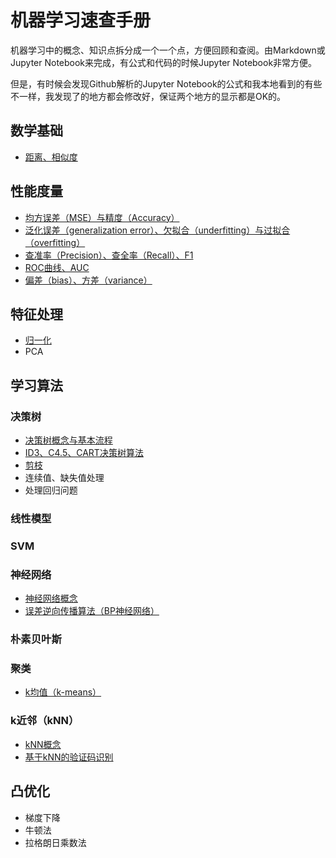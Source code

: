 # 机器学习速查手册

机器学习中的概念、知识点拆分成一个一个点，方便回顾和查阅。由Markdown或Jupyter Notebook来完成，有公式和代码的时候Jupyter Notebook非常方便。

但是，有时候会发现Github解析的Jupyter Notebook的公式和我本地看到的有些不一样，我发现了的地方都会修改好，保证两个地方的显示都是OK的。

## 数学基础

- [距离、相似度](./basic-mathematics/distance.ipynb)


## 性能度量

- [均方误差（MSE）与精度（Accuracy）](./measurement/MSE-accuracy.ipynb)
- [泛化误差（generalization error）、欠拟合（underfitting）与过拟合（overfitting）](./measurement/overfitting-underfitting.ipynb)
- [查准率（Precision）、查全率（Recall）、F1](./measurement/precision-recall-f1.ipynb)
- [ROC曲线、AUC](./measurement/ROC-AUC.ipynb)
- [偏差（bias）、方差（variance）](./measurement/bias-variance.ipynb)


## 特征处理

- [归一化](./feature/normalization.ipynb)
- PCA


## 学习算法

### 决策树

- [决策树概念与基本流程](./decision-tree/summary.ipynb)
- [ID3、C4.5、CART决策树算法](./decision-tree/ID3-C45-CART.ipynb)
- [剪枝](./decision-tree/pruning.ipynb)
- 连续值、缺失值处理
- 处理回归问题


### 线性模型

### SVM

### 神经网络

- [神经网络概念](./neural-network/network-summary.ipynb)
- [误差逆向传播算法（BP神经网络）](./neural-network/bp.ipynb)


### 朴素贝叶斯

### 聚类

- [k均值（k-means）](./cluster/k-means/k-means.ipynb)


### k近邻（kNN）

- [kNN概念](./kNN/kNN.ipynb)
- [基于kNN的验证码识别](./kNN/verify-code.ipynb)


## 凸优化

- 梯度下降
- 牛顿法
- 拉格朗日乘数法